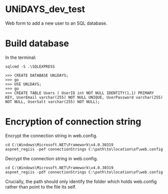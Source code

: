 # UNiDAYS_dev_test
Web form to add a new user to an SQL database.

# Build database
In the terminal:
```
sqlcmd -S .\SQLEXPRESS

>>> CREATE DATABASE UNiDAYS;
>>> go
>>> USE UNiDAYS;
>>> go
>>> CREATE TABLE Users ( UserID int NOT NULL IDENTITY(1,1) PRIMARY KEY, UserEmail varchar(255) NOT NULL UNIQUE, UserPassword varchar(255) NOT NULL, UserSalt varchar(255) NOT NULL);
```

# Encryption of connection string
Encrypt the connection string in web.config.
```
cd C:\Windows\Microsoft.NET\Framework\v4.0.30319
aspnet_regiis -pef connectionStrings C:\path\to\location\of\web.config
```
Decrypt the connection string in web.config.
```
cd C:\Windows\Microsoft.NET\Framework\v4.0.30319
aspnet_regiis -pdf connectionStrings C:\path\to\location\of\web.config
```
Crucially, the path should only identify the folder which holds web.config rather than point to the file its self.
